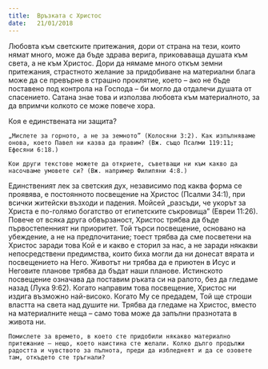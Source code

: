 ```yaml
---
title:  Връзката с Христос
date:   21/01/2018
---
```


Любовта към светските притежания, дори от страна на тези, които нямат много, може да бъде здрава верига, приковаваща душата към света, а не към Христос. Дори да нямаме много откъм земни притежания, страстното желание за придобиване на материални блага може да се превърне в страшно проклятие, което – ако не бъде поставено под контрола на Господа – би могло да отдалечи душата от спасението. Сатана знае това и използва любовта към материалното, за да впримчи колкото се може повече хора.

Коя е единствената ни защита?

`„Мислете за горното, а не за земното” (Колосяни 3:2). Как изпълняваме онова, което Павел ни казва да правим? (Вж. също Псалми 119:11; Ефесяни 6:18.)`

`Кои други текстове можете да откриете, съветващи ни към какво да насочваме умовете си? (Вж. например Филипяни 4:8.)`

Единственият лек за светския дух, независимо под каква форма се проявява, е постоянното посвещение на Христос (Псалми 34:1), при всички житейски възходи и падения. Мойсей „разсъди, че укорът за Христа е по-голямо богатство от египетските съкровища” (Евреи 11:26). Повече от всяка друга обвързаност, Христос трябва да бъде първостепенният ни приоритет. Той търси посвещение, основано на убеждение, а не на предпочитание; тоест трябва да сме посветени на Христос заради това Кой е и какво е сторил за нас, а не заради някакви непосредствени предимства, които биха могли да ни донесат вярата и посвещението на Него.
Животът ни трябва да е приютен в Исус и Неговите планове трябва да бъдат наши планове. Истинското посвещение означава да поставим ръката си на ралото, без да гледаме назад (Лука 9:62). Когато направим това посвещение, Христос ни издига възможно най-високо. Когато Му се предадем, Той ще строши властта на света над душите ни. Трябва да гледаме на Христос, вместо на материалните неща – само това може да запълни празнотата в живота ни.

`Помислете за времето, в което сте придобили някакво материално притежание – нещо, което наистина сте желали. Колко дълго продължи радостта и чувството за пълнота, преди да избледнеят и да се озовете там, откъдето сте тръгнали?`